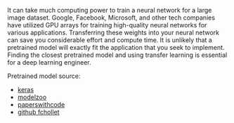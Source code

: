 It can take much computing power to train a neural network for a large image dataset. Google, Facebook, Microsoft, and other tech companies have utilized GPU arrays for training high-quality neural networks for various applications. Transferring these weights into your neural network can save you considerable effort and compute time. It is unlikely that a pretrained model will exactly fit the application that you seek to implement. Finding the closest pretrained model and using transfer learning is essential for a deep learning engineer.

Pretrained model source:
* [keras](https://keras.io/api/applications/)
* [modelzoo](https://modelzoo.co/)
* [paperswithcode](https://paperswithcode.com/)
* [github fchollet](https://github.com/fchollet/deep-learning-models)
